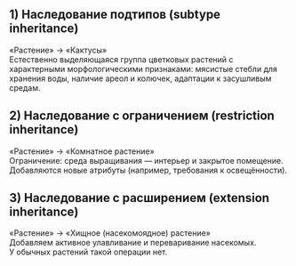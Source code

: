 ## 1) Наследование подтипов (subtype inheritance)
«Растение» → «Кактусы»  
Естественно выделяющаяся группа цветковых растений с характерными морфологическими признаками: мясистые стебли для хранения воды, наличие ареол и колючек, адаптации к засушливым средам.
## 2) Наследование с ограничением (restriction inheritance)
«Растение» → «Комнатное растение»  
Ограничение: среда выращивания — интерьер и закрытое помещение.  
Добавляются новые атрибуты (например, требования к освещённости).

## 3) Наследование с расширением (extension inheritance)
«Растение» → «Хищное (насекомоядное) растение»  
Добавляем активное улавливание и переваривание насекомых.  
У обычных растений такой операции нет.

